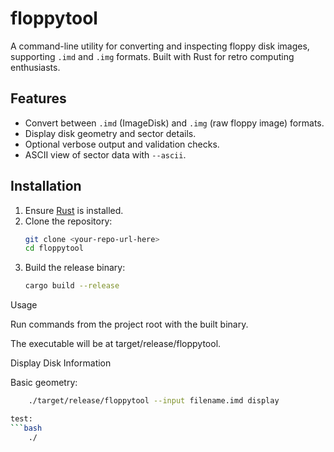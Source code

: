 # floppytool

A command-line utility for converting and inspecting floppy disk images, supporting `.imd` and `.img` formats. Built with Rust for retro computing enthusiasts.

## Features
- Convert between `.imd` (ImageDisk) and `.img` (raw floppy image) formats.
- Display disk geometry and sector details.
- Optional verbose output and validation checks.
- ASCII view of sector data with `--ascii`.

## Installation
1. Ensure [Rust](https://www.rust-lang.org/tools/install) is installed.
2. Clone the repository:
   ```bash
   git clone <your-repo-url-here>
   cd floppytool
3. Build the release binary:
   ```bash
   cargo build --release

Usage

Run commands from the project root with the built binary.

The executable will be at target/release/floppytool.


Display Disk Information

Basic geometry:
   ```bash
       ./target/release/floppytool --input filename.imd display

test:
   ```bash
       ./
